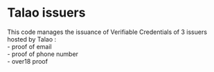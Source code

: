 # Talao issuers


This code manages the issuance of Verifiable Credentials of 3 issuers hosted by Talao :   
    - proof of email  
    - proof of phone number  
    - over18 proof  
